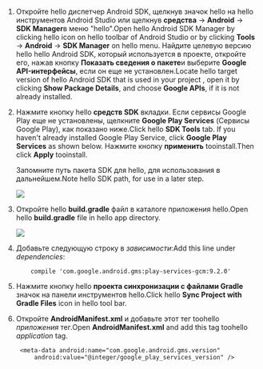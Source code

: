 1. <span data-ttu-id="fd60d-101">Откройте hello диспетчер Android SDK, щелкнув значок hello на hello инструментов Android Studio или щелкнув **средства** -> **Android** -> **SDK Manager**в меню "hello".</span><span class="sxs-lookup"><span data-stu-id="fd60d-101">Open hello Android SDK Manager by clicking hello icon on hello toolbar of Android Studio or by clicking **Tools** -> **Android** -> **SDK Manager** on hello menu.</span></span> <span data-ttu-id="fd60d-102">Найдите целевую версию hello hello Android SDK, который используется в проекте, откройте его, нажав кнопку **Показать сведения о пакете**и выберите **Google API-интерфейсы**, если он еще не установлен.</span><span class="sxs-lookup"><span data-stu-id="fd60d-102">Locate hello target version of hello Android SDK that is used in your project , open it by clicking **Show Package Details**, and choose **Google APIs**, if it is not already installed.</span></span>
2. <span data-ttu-id="fd60d-103">Нажмите кнопку hello **средств SDK** вкладки. Если сервисы Google Play еще не установлены, щелкните **Google Play Services** (Сервисы Google Play), как показано ниже.</span><span class="sxs-lookup"><span data-stu-id="fd60d-103">Click hello **SDK Tools** tab. If you haven't already installed Google Play Service, click **Google Play Services** as shown below.</span></span> <span data-ttu-id="fd60d-104">Нажмите кнопку **применить** tooinstall.</span><span class="sxs-lookup"><span data-stu-id="fd60d-104">Then click **Apply** tooinstall.</span></span> 
   
    <span data-ttu-id="fd60d-105">Запомните путь пакета SDK для hello, для использования в дальнейшем.</span><span class="sxs-lookup"><span data-stu-id="fd60d-105">Note hello SDK path, for use in a later step.</span></span> 
   
    ![](./media/notification-hubs-android-studio-add-google-play-services/notification-hubs-android-studio-sdk-manager.png)
3. <span data-ttu-id="fd60d-106">Откройте hello **build.gradle** файл в каталоге приложения hello.</span><span class="sxs-lookup"><span data-stu-id="fd60d-106">Open hello **build.gradle** file in hello app directory.</span></span>
   
    ![](./media/notification-hubs-android-studio-add-google-play-services/notification-hubs-android-studio-add-google-play-dependency.png)
4. <span data-ttu-id="fd60d-107">Добавьте следующую строку в *зависимости*:</span><span class="sxs-lookup"><span data-stu-id="fd60d-107">Add this line under *dependencies*:</span></span> 
   
           compile 'com.google.android.gms:play-services-gcm:9.2.0'
5. <span data-ttu-id="fd60d-108">Нажмите кнопку hello **проекта синхронизации с файлами Gradle** значок на панели инструментов hello.</span><span class="sxs-lookup"><span data-stu-id="fd60d-108">Click hello **Sync Project with Gradle Files** icon in hello tool bar.</span></span>
6. <span data-ttu-id="fd60d-109">Откройте **AndroidManifest.xml** и добавьте этот тег toohello *приложения* тег.</span><span class="sxs-lookup"><span data-stu-id="fd60d-109">Open **AndroidManifest.xml** and add this tag toohello *application* tag.</span></span>
   
        <meta-data android:name="com.google.android.gms.version"
            android:value="@integer/google_play_services_version" />

